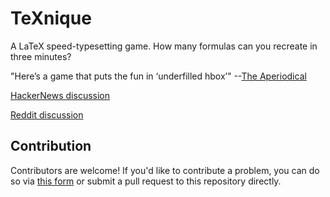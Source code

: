 # TeXnique

A LaTeX speed-typesetting game. How many formulas can you recreate in three minutes?

"Here’s a game that puts the fun in ‘underfilled hbox’" --[The Aperiodical](https://aperiodical.com/2019/09/texnique-a-latex-typesetting-game/)

[HackerNews discussion](https://news.ycombinator.com/item?id=20814774)

[Reddit discussion](https://www.reddit.com/r/math/comments/czwusd/texnique_a_latex_typesetting_game/) 

## Contribution

Contributors are welcome! If you'd like to contribute a problem, you can do so via [this form](https://forms.gle/DXjPeTL5DbJBhKRv8) or submit a pull request to this repository directly.
